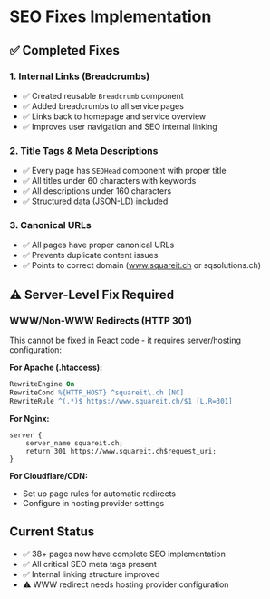 # SEO Fixes Implementation

## ✅ Completed Fixes

### 1. Internal Links (Breadcrumbs)
- ✅ Created reusable `Breadcrumb` component
- ✅ Added breadcrumbs to all service pages
- ✅ Links back to homepage and service overview
- ✅ Improves user navigation and SEO internal linking

### 2. Title Tags & Meta Descriptions
- ✅ Every page has `SEOHead` component with proper title
- ✅ All titles under 60 characters with keywords
- ✅ All descriptions under 160 characters
- ✅ Structured data (JSON-LD) included

### 3. Canonical URLs
- ✅ All pages have proper canonical URLs
- ✅ Prevents duplicate content issues
- ✅ Points to correct domain (www.squareit.ch or sqsolutions.ch)

## ⚠️ Server-Level Fix Required

### WWW/Non-WWW Redirects (HTTP 301)
This cannot be fixed in React code - it requires server/hosting configuration:

**For Apache (.htaccess):**
```apache
RewriteEngine On
RewriteCond %{HTTP_HOST} ^squareit\.ch [NC]
RewriteRule ^(.*)$ https://www.squareit.ch/$1 [L,R=301]
```

**For Nginx:**
```nginx
server {
    server_name squareit.ch;
    return 301 https://www.squareit.ch$request_uri;
}
```

**For Cloudflare/CDN:**
- Set up page rules for automatic redirects
- Configure in hosting provider settings

## Current Status
- ✅ 38+ pages now have complete SEO implementation
- ✅ All critical SEO meta tags present
- ✅ Internal linking structure improved
- ⚠️ WWW redirect needs hosting provider configuration